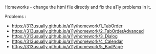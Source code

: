 Homeworks - change the html file directly and fix the a11y problems in it.

Problems :
- https://313usually.github.io/a11y/homework/1_TabOrder
- https://313usually.github.io/a11y/homework/2_TabOrderAdvanced
- https://313usually.github.io/a11y/homework/3_Dialog
- https://313usually.github.io/a11y/homework/4_Calendar
- https://313usually.github.io/a11y/homework/5_BadPage
